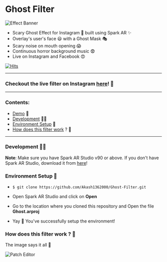 # Ghost Filter

![Effect Banner](https://i.imgur.com/wO5nhAB.gif)

- Scary Ghost Effect for Instagram 👻 built using Spark AR ✨
- Overlay's user's face 😃 with a Ghost Mask 🎭 
- Scary noise on mouth opening 😱 
- Continuous horror background music 😨 
- Live on Instagram and Facebook 😍

[![Hits](https://hits.seeyoufarm.com/api/count/incr/badge.svg?url=https%3A%2F%2Fgithub.com%2FAkash1362000%2FGhost-Filter%2F&count_bg=%2379C83D&title_bg=%23555555&icon=&icon_color=%23E7E7E7&title=hits&edge_flat=false)](https://hits.seeyoufarm.com)

---
### Checkout the live filter on Instagram [here](https://www.instagram.com/ar/1303042073214700/)! 👻
---

### Contents:

- [Demo](#demo-) 🎥
- [Development](#development-) 👨‍💻
- [Environment Setup](#environment-setup-) 🚀
- [How does this filter work](#how-does-this-filter-work-) ? 🤔

---

### Development 👨‍💻

**Note**: Make sure you have Spark AR Studio v90 or above. If you don't have Spark AR Studio, download it from [here](https://sparkar.facebook.com/ar-studio/download/)!

### Environment Setup 🚀

- `$ git clone https://github.com/Akash1362000/Ghost-Filter.git`

- Open Spark AR Studio and click on **Open**

- Go to the location where you cloned this repository and Open the file **Ghost.arproj**

- Yay 🕺 You've successfully setup the environment!

### How does this filter work ? 🤔

The image says it all 🧐

![Patch Editor](https://i.imgur.com/NXE9eCO.jpg)
